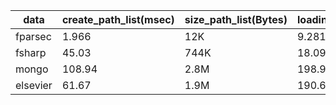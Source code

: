 <!-- 
data,create_path_list(msec),size_path_list(Bytes),loading_looking_up_1_path_list(msec),loading_looking_up_1_path_list(Bytes),loading_looking_up_1000_path_list(msec)
fparsec,1.966,12K,9.281,183M,1.228
fsharp,45.03,744K,18.09,193M,28.82
mongo,108.94,2.8M,198.93,213M,152.7
elsevier,61.67,1.9M,190.6,236M,213.1 
-->

|data    |create_path_list(msec)|size_path_list(Bytes)|loading_looking_up_1_path_list(msec)|loading_looking_up_1_path_list(Bytes)|loading_looking_up_1000_path_list(msec)|
|--------|----------------------|---------------------|------------------------------------|-------------------------------------|---------------------------------------|
|fparsec |1.966                 |12K                  |9.281                               |183M                                 |1.228                                  |
|fsharp  |45.03                 |744K                 |18.09                               |193M                                 |28.82                                  |
|mongo   |108.94                |2.8M                 |198.93                              |213M                                 |152.7                                  |
|elsevier|61.67                 |1.9M                 |190.6                               |236M                                 |213.1                                  |
